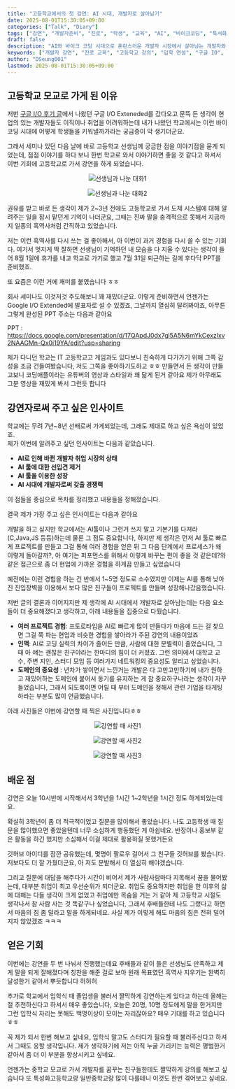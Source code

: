 ```yaml
---
title: "고등학교에서의 첫 강연: AI 시대, 개발자로 살아남기"
date: 2025-08-01T15:30:05+09:00
categories: ["Talk", "Diary"]
tags: ["강연", "개발자준비", "진로", "학생", "교육", "AI", "바이크코딩", "특서화고", "세미나"]
draft: false
description: "AI와 바이크 코딩 시대으로 혼란스러운 개발자 시장에서 살아남는 개발자와 회사에서 원하는 인재에 대한 내 생각이 도움이 되길 바라며 고등학교로 가서 작은 강연을 열었습니다, 만족스럽게 갔다온 후 바로 적은 후기 글입니다."
keywords: ["개발자 강연", "진로 교육", "고등학교 강의", "입학 연설", "구글 IO", "경쟁력", "바이크 코딩", "AI"]
author: "DSeung001"
lastmod: 2025-08-01T15:30:05+09:00
---
```


## 고등학교 모교로 가게 된 이유
저번 [구글 I/O 후기 글](https://dseung001.github.io/posts/2025/07/27/google_io_incheon/)에서 나왔던 구글 I/O Exteneded를 갔다오고 문뜩 든 생각이 현업의 있는 개발자들도 이직이나 취업을 어려워하는데 내가 나왔던 학교에서는 이런 바이코딩 시대에 어떻게 학생들을 키워낼까가라는 궁금증이 막 생기더군요.

그래서 세미나 있던 다음 날에 바로 고등학교 선생님께 궁금한 점을 이야기점을 묻게 되었는데, 점점 이야기를 하다 보니 한번 학교로 와서 이야기하면 좋을 것 같다고 하셔서 이번 기회에 고등학교로 가서 강연을 하게 되었습니다.

<p align="center">
  <img src="https://lh3.googleusercontent.com/pw/AP1GczMZj_dzjCFZKTlXPG7cu7FGZCEpj7F1hwJ1M4j7GgxRB0up1_MB4qnzSN0or_vx6c-5ttBABO7x9L_Pdi10Ffmof4WdL0I2m0UF6pmuGjnHZDxlM7s_RBNmRClrEXoVNZvz8sM07SjLUsBXLELhi94K=w359-h628-s-no-gm?authuser=0" alt="선생님과 나눈 대화1" />
</p><p align="center">
  <img src="https://lh3.googleusercontent.com/pw/AP1GczNpe0dAXbFTTiHvxPOMppkkpL3Ro4gK7YPIh5NdJnZeXf92qUvRxHGO4mds-ZPsIMBdrP2SPNi3N641ej6UtPB4npJZo_VKn-n2fKI2VjCY-HUa1Nl-a-BJNzM_GBo2NWL8Ab7DqdJjLDFGFN85T-wW=w360-h548-s-no-gm?authuser=0" alt="선생님과 나눈 대화2" />
</p>

권유를 받고 바로 든 생각이 제가 2~3년 전에도 고등학교로 가서 도제 시스템에 대해 알려주는 일을 잠시 맡던게 기억이 나더군요, 그때는 진짜 말을 충격적으로 못해서 지금까지 일종의 흑역사처럼 간직하고 있었습니다.

저는 이런 흑역사를 다시 쓰는 걸 좋아해서, 아 이번이 과거 경험을 다시 쓸 수 있는 기회다. 여기서 멋지게 딱 잘하면 선생님이 기억하던 내 모습을 다 지울 수 있다는 생각이 들어 8월 1일에 휴가를 내고 학교로 가기로 했고 7월 31일 퇴근하는 길에 후다닥 PPT를 준비했죠.

또 요즘은 이런 거에 재미를 붙였습니다 ㅎㅎ

회사 세미나도 이것저것 주도해보니 꽤 재밌더군요. 
이렇게 준비하면서 언젠가는 Google I/O Extended에 발표자로 설 수 있겠죠, 그날까지 열심히 달려봐야죠, 아무튼 그렇게 완성된 PPT 주소는 다음과 같아요 

PPT : https://docs.google.com/presentation/d/17QApdJ0dx7gl5A5N6mYkCexzlxv2NAAGMn-Qx0i19YA/edit?usp=sharing 

제가 다니던 학교는 IT 고등학교고 게임과도 있다보니 친숙하게 다가가기 위해 그쪽 감성을 조금 건들여봤습니다, 저도 그쪽을 좋아하기도하고 ㅎㅎ
만들면서 든 생각이 만들고보니 코딩애플이라는 유튜버의 영상과 스타일과 꽤 닮게 된거 같아요
제가 아무래도 그분 영상을 재밌게 봐서 그런듯 합니다 

## 강연자로써 주고 싶은 인사이트
학교에는 무려 7년~8년 선배로써 가게되었는데, 그래도 제대로 하고 싶은 욕심이 있었죠.<br/>
제가 이번에 알려주고 싶던 인사이트는 다음과 같았습니다.

- <b>AI로 인해 바뀐 개발자 취업 시장의 상태</b>
- <b>AI 툴에 대한 선입견 제거</b>
- <b>AI 툴을 이용한 성장</b>
- <b>AI 시대에 개발자로써 갖출 경쟁력</b>

이 점들을 중심으로 목차를 정리했고 내용들을 정해졌습니다.

결국 제가 가장 주고 싶은 인사이트는 다음과 같아요

개발을 하고 싶지만 학교에서는 AI툴이나 그런거 쓰지 말고 기본기를 다져라(C,Java,JS 등등)하는데 물론 그 점도 중요합니다, 하지만 제 생각은 먼저 AI 툴로 빠르게 프로젝트를 만들고 그걸 통해 여러 경험을 얻은 뒤 그 다음 단계에서 프로세스가 왜 이렇게 돌아갈까?, 아 여기는 퍼포먼스를 위해서 이렇게 바꾸는 편이 좋을 것 같은데?와 같은 접근으로 좀 더 현업에 가까운 경험을 하게끔 만들고 싶었습니다

예전에는 이런 경험을 하는 건 반에서 1~5명 정도로 소수였지만 이제는 AI를 통해 낮아진 진입장벽을 이용해서 보다 많은 친구들이 프로젝트를 만들며 성장해나갔음했습니다.

저번 글의 결론과 이어지지만 제 생각에 AI 시대에서 개발자로 살아남는데는 다음 요소들이 더 중요해졌다고 생각하고, 아래 내용들을 집중으로 다뤘습니다.

- <b>여러 프로젝트 경험</b>: 프토로타입을 AI로 빠르게 많이 만들다가 마음에 드는 걸 찾으면 그걸 쭉 파는 현업과 비슷한 경험을 쌓아라가 주된 강연의 내용이었죠
- <b>인맥</b>: AI로 코딩 실력의 차이가 줄어든 만큼, 사람에 대한 분별력이 줄었습니다, 그때 아 얘는 괜찮은 친구야라는 한마디의 힘이 더 커졌죠. 그런 의미에서 대학교 교수, 주변 지인, 스터디 모임 등 여러가지 네트워킹의 중요성도 알리고 싶었습니다.
- <b>도메인의 중요성</b> : 년차가 쌓이면서 느낀거는 개발은 다 고만고만하기에 내가 원하고 재밌어하는 도메인에 붙어서 동기를 유지하는 게 참 중요하구나라는 생각이 자꾸 들었습니다, 그래서 되도록이면 어릴 때 부터 도메인을 정해서 관련 기업을 타게팅하라는 부분도 많이 언급했습니다.

아래 사진들은 이번에 강연할 때 찍은 사진입니다ㅎㅎ

<p align="center">
  <img src="https://lh3.googleusercontent.com/pw/AP1GczPnNGZSX0xRzkKgb6wEtyxkyHG5cFTY8_VH5aKi45LaPRayKsdlB7YKLQ6Wd15Z305p8gKvuhiJYFg2BCqu4dTqPoV0ZqZizNCHPNOQFIPVY5wf6ccKkJMzSWzY1NCLNu1S1doWVtKtVH1yla8y-aB4=w1066-h798-s-no-gm?authuser=0" alt="강연할 때 사진1" />
</p>
<p align="center">
  <img src="https://lh3.googleusercontent.com/pw/AP1GczOWV-ri1dFaKIIdoANPM_Ko6ybMYP-mlPQP4GB43kK9T48Ti21QTy2oeyIcuplqJT6jCrXJLsFmfQ_BKbBR99g2PRlP8MMcEsM_AyxLJv_ULs61a5TM3kpCUTBjLsoiDn-Az0-oLP-NavtuF_auJMPj=w1080-h559-s-no-gm?authuser=0" alt="강연할 때 사진2" />
</p>
<p align="center">
  <img src="https://lh3.googleusercontent.com/pw/AP1GczM8kqzRKq2TafYdRvEqU2Q0OlDwAPscl9PkqYmhY17xIGRlLVYCyjzIK50QmFuu-Ks2V8Udsmc0dBp28xpn8VQSKu_Xajxfn9QA39ywrIfkN7vw0gvxl_w8bE7VSlssPbjrQ6UigNKs1jDxLj7Yh3ki=w1080-h617-s-no-gm?authuser=0" alt="강연할 때 사진3" />
</p>

## 배운 점
강연은 오늘 10시반에 시작해서서 3학년을 1시간 1~2학년을 1시간 정도 하게되었는데요.

확실히 3학년이 좀 더 적극적이었고 질문을 많이해서 좋았습니다. 나도 고등학생 때 질문을 많이했으면 좋았을텐데 너무 소심하게 행동했던 게 아쉽네요. 반장이나 홍보부 같은 활동을 하긴 했지만 소심해서 이걸 제대로 활용하질 못했거든요

깃허브 아이디를 잠깐 공유했는데, 몇명이 팔로우 걸어서 그 친구들 깃허브를 봤습니다. <br/>
저보다도 더 잘 가꿨더군요, 아 저도 분발해서 더 열심히 해야겠습니다.

그리고 질문에 대답을 해주다가 시간이 비어서 제가 사람사람마다 지목해서 꿈을 물어봤는데, 대부분 취업이 최고 우선순위가 되더군요. 취업도 중요하지만 취업을 한 이후의 삶에 대해는 다들 생각이 크게 없었고 취업에만 목숨을 거는 거 같아 제 고등학교 시절도 생각나서 참 사람 사는 것 똑같구나 싶었습니다, 그래서 후배들한테 나도 그랬다고 하면서 마음의 짐 좀 덜라고 말을 하게되네요.
사실 제가 이렇게 해도 마음의 짐은 전혀 덜어지지 않았겠죠 ㅋㅋㅋ 

## 얻은 기회
이번에는 강연을 두 번 나눠서 진행했는데요 후배들과 같이 들은 선생님도 만족하고 제게 말을 되게 잘해졌다며 칭찬을 해준 걸로 보아 원래 목표였던 흑역사 지우기는 완벽히 달성한거 같아서 뿌듯합니다 허허허

추가로 학교에서 입학식 때 졸업생을 불러서 짤막하게 강연하는게 있다고 하는데 올해는 절 추천하신다고 하셔서 매우 좋았습니다, 오늘은 20명, 10명 정도에게 말을 한거지만 그런 입학식 자리는 못해도 백명이상이 모이는 자리잖아요? 매우 기대를 하고 있습니다 ㅎㅎ 

꼭 제가 되서 한번 해보고 싶네요, 입학식 말고도 스터디가 필요할 때 불러주신다고 하셔서 그때도 응할 생각입니다. 제가 생각하기에 저는 아직 누굴 가리키는 능력은 평범한거 같아서 좀 더 이 부분을 향상시키고 싶네요.

언젠가는 중학교 모교로 가서 개발자를 꿈꾸는 친구들한테도 짤막하게 강의를 해보고 싶습니다
또 특성화고등학교랑 일반중학교랑 많이 다를테니 이것도 한번 겪어보고 싶네요.